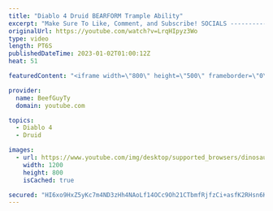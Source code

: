 ```yaml
---
title: "Diablo 4 Druid BEARFORM Trample Ability"
excerpt: "Make Sure To Like, Comment, and Subscribe! SOCIALS ---------------------------------------------- Join Our ..."
originalUrl: https://youtube.com/watch?v=LrqHIpyz3Wo
type: video
length: PT6S
publishedDateTime: 2023-01-02T01:00:12Z
heat: 51

featuredContent: "<iframe width=\"800\" height=\"500\" frameborder=\"0\" src=\"https://www.youtube.com/embed/LrqHIpyz3Wo\" allow=\"accelerometer; autoplay; encrypted-media; gyroscope; picture-in-picture\" allowfullscreen></iframe>"

provider:
  name: BeefGuyTy
  domain: youtube.com

topics:
  - Diablo 4
  - Druid

images:
  - url: https://www.youtube.com/img/desktop/supported_browsers/dinosaur.png
    width: 1200
    height: 800
    isCached: true

secured: "HI6xo9HxZ5yKc7m4ND3zHh4NAoLf14OCc9Oh21CTbmfRjfzCi+asfK2RHsn6KNKp43M5ZZ3SeonlZF9WZDHDeWtoiTFBrpuRyCm/8dwIZK9PBJkyypRW9ARJfwFPtqv7rWX2xOgzqbboI9LIhOL7PyY6jxXeEKxQCVsdAW5iFhpP01JC2Un4kSS8idaMgqHhsLWh+PZM8JCmCVeNm+NV8pcvgGq3p96fT3JE9diqFkwRXoQhgVt/RUFwU0Q80/RFcmbV5LSqWn5Z5CfBbTlkZC+2Pa3j9J4GTCSibHn76+SYA9mWx8WZFyY9v/mWSZCkROpuMpaSZiTJ8YQRWUvt3MtKbVQ4151Niz1KK/QdD7nV9DiDUg2T4LiFO8BcrkoCwb06gaYgy07FEq/R4DpJsuxEvVLMuWs5h5rkz97PydI=;ow9ySFPEfcDpCepQ23tLeA=="
---
```


